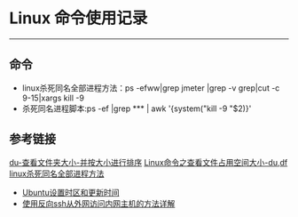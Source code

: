# Linux 命令使用记录
***
## 命令
- linux杀死同名全部进程方法：ps -efww|grep jmeter |grep -v grep|cut -c 9-15|xargs kill -9
- 杀死同名进程脚本:ps -ef |grep *** | awk '{system("kill -9 "$2)}'

## 参考链接
[du-查看文件夹大小-并按大小进行排序](https://blog.csdn.net/jiaobuchong/article/details/50272761)
[Linux命令之查看文件占用空间大小-du,df](https://blog.csdn.net/wangjunjun2008/article/details/19840671)
[linux杀死同名全部进程方法](https://blog.csdn.net/hqzxsc2006/article/details/54614589)
- [Ubuntu设置时区和更新时间](https://blog.csdn.net/qq_20480611/article/details/50325653)
- [使用反向ssh从外网访问内网主机的方法详解](https://www.jb51.net/article/112524.htm)
